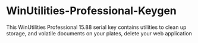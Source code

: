 # WinUtilities-Professional-Keygen
This WinUtilities Professional 15.88 serial key contains utilities to clean up storage, and volatile documents on your plates, delete your web application
